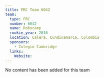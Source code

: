 ```yaml
---
title: FRC Team 6042
team:
  type: FRC
  number: 6042
  name: Robocamp
  rookie_year: 2016
  location: Calera, Cundinamarca, Colombia
  sponsors:
    - Colegio Cambridge
  links:
    Website: 
---
```

No content has been added for this team